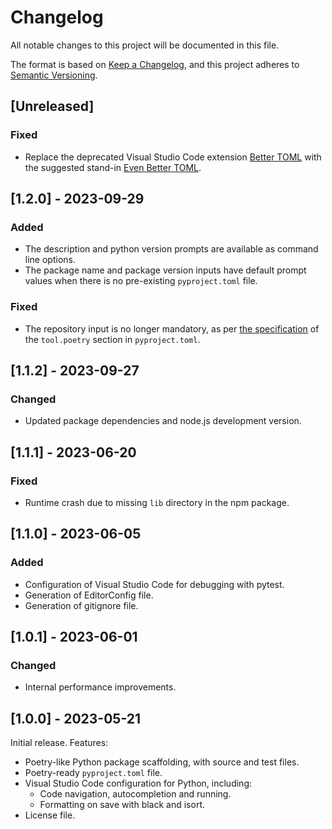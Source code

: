 # Changelog

All notable changes to this project will be documented in this file.

The format is based on [Keep a Changelog](https://keepachangelog.com/en/1.0.0/),
and this project adheres to [Semantic Versioning](https://semver.org/spec/v2.0.0.html).

## [Unreleased]

### Fixed

- Replace the deprecated Visual Studio Code extension
  [Better TOML](https://marketplace.visualstudio.com/items?itemName=bungcip.better-toml)
  with the suggested stand-in
  [Even Better TOML](https://marketplace.visualstudio.com/items?itemName=tamasfe.even-better-toml).

## [1.2.0] - 2023-09-29

### Added

- The description and python version prompts are available as command line
  options.
- The package name and package version inputs have default prompt values when
  there is no pre-existing `pyproject.toml` file.

### Fixed

- The repository input is no longer mandatory, as per
  [the specification](https://python-poetry.org/docs/pyproject/#repository)
  of the `tool.poetry` section in `pyproject.toml`.

## [1.1.2] - 2023-09-27

### Changed

- Updated package dependencies and node.js development version.

## [1.1.1] - 2023-06-20

### Fixed

- Runtime crash due to missing `lib` directory in the npm package.

## [1.1.0] - 2023-06-05

### Added

- Configuration of Visual Studio Code for debugging with pytest.
- Generation of EditorConfig file.
- Generation of gitignore file.

## [1.0.1] - 2023-06-01

### Changed

- Internal performance improvements.

## [1.0.0] - 2023-05-21

Initial release. Features:

- Poetry-like Python package scaffolding, with source and test files.
- Poetry-ready `pyproject.toml` file.
- Visual Studio Code configuration for Python, including:
  + Code navigation, autocompletion and running.
  + Formatting on save with black and isort.
- License file.
